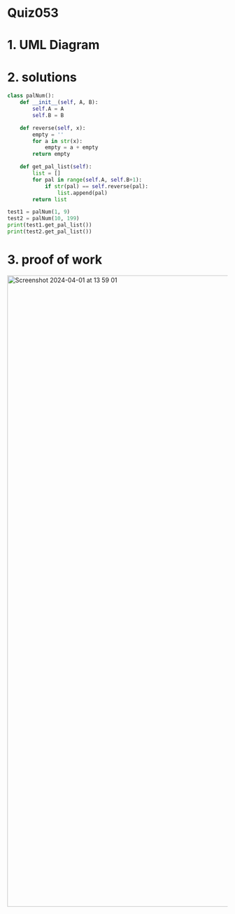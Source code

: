 # Quiz053


# 1. UML Diagram



# 2. solutions


```.py
class palNum():
    def __init__(self, A, B):
        self.A = A
        self.B = B

    def reverse(self, x):
        empty = ''
        for a in str(x):
            empty = a + empty
        return empty

    def get_pal_list(self):
        list = []
        for pal in range(self.A, self.B+1):
            if str(pal) == self.reverse(pal):
                list.append(pal)
        return list

test1 = palNum(1, 9)
test2 = palNum(10, 199)
print(test1.get_pal_list())
print(test2.get_pal_list())
```

# 3. proof of work

<img width="1440" alt="Screenshot 2024-04-01 at 13 59 01" src="https://github.com/Rokyyz/UNIT4/assets/134658259/a7138ee2-145a-4752-aad7-04f8d9ce05f6">
